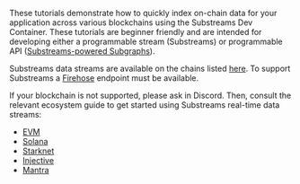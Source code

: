 These tutorials demonstrate how to quickly index on-chain data for your application across various blockchains using the Substreams Dev Container. These tutorials are beginner friendly and are intended for developing either a programmable stream (Substreams) or programmable API ([Substreams-powered Subgraphs](https://thegraph.com/docs/en/sps/introduction/)).

Substreams data streams are available on the chains listed [here](../references/chains-and-endpoints.md). To support Substreams a [Firehose](https://thegraph.com/docs/en/new-chain-integration/) endpoint must be available. 

If your blockchain is not supported, please ask in Discord. Then, consult the relevant ecosystem guide to get started using Substreams real-time data streams:

- [EVM](../tutorials/evm.md)
- [Solana](./solana.md)
- [Starknet](./starknet.md)
- [Injective](./cosmos-compatible/injective.md)
- [Mantra](./cosmos-compatible/mantra.md)